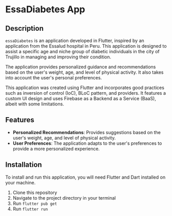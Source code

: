 # EssaDiabetes App

## Description

`essaDiabetes` is an application developed in Flutter, inspired by an application from the Essalud hospital in Peru. This application is designed to assist a specific age and niche group of diabetic individuals in the city of Trujillo in managing and improving their condition.

The application provides personalized guidance and recommendations based on the user's weight, age, and level of physical activity. It also takes into account the user's personal preferences.

This application was created using Flutter and incorporates good practices such as inversion of control (IoC), BLoC pattern, and providers. It features a custom UI design and uses Firebase as a Backend as a Service (BaaS), albeit with some limitations.

## Features

- **Personalized Recommendations**: Provides suggestions based on the user's weight, age, and level of physical activity.
- **User Preferences**: The application adapts to the user's preferences to provide a more personalized experience.

## Installation

To install and run this application, you will need Flutter and Dart installed on your machine.

1. Clone this repository
2. Navigate to the project directory in your terminal
3. Run `flutter pub get`
4. Run `flutter run`
